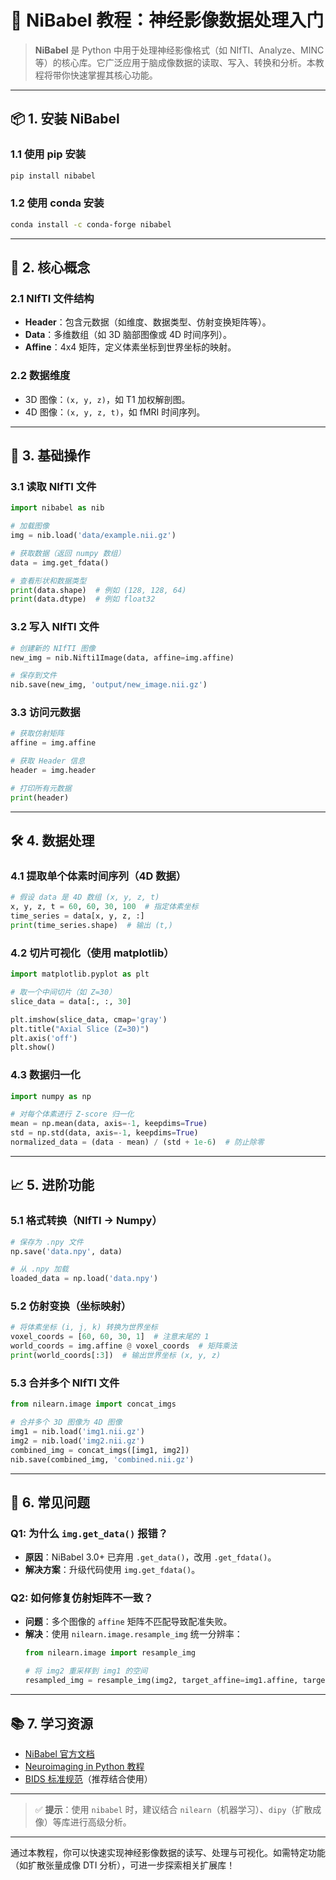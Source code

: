 # 🧠 NiBabel 教程：神经影像数据处理入门

> **NiBabel** 是 Python 中用于处理神经影像格式（如 NIfTI、Analyze、MINC 等）的核心库。它广泛应用于脑成像数据的读取、写入、转换和分析。本教程将带你快速掌握其核心功能。

---

## 📦 1. 安装 NiBabel

### 1.1 使用 pip 安装
```bash
pip install nibabel
```

### 1.2 使用 conda 安装
```bash
conda install -c conda-forge nibabel
```

---

## 🧩 2. 核心概念

### 2.1 NIfTI 文件结构
- **Header**：包含元数据（如维度、数据类型、仿射变换矩阵等）。
- **Data**：多维数组（如 3D 脑部图像或 4D 时间序列）。
- **Affine**：4x4 矩阵，定义体素坐标到世界坐标的映射。

### 2.2 数据维度
- 3D 图像：`(x, y, z)`，如 T1 加权解剖图。
- 4D 图像：`(x, y, z, t)`，如 fMRI 时间序列。

---

## 📖 3. 基础操作

### 3.1 读取 NIfTI 文件
```python
import nibabel as nib

# 加载图像
img = nib.load('data/example.nii.gz')

# 获取数据（返回 numpy 数组）
data = img.get_fdata()

# 查看形状和数据类型
print(data.shape)  # 例如 (128, 128, 64)
print(data.dtype)  # 例如 float32
```

### 3.2 写入 NIfTI 文件
```python
# 创建新的 NIfTI 图像
new_img = nib.Nifti1Image(data, affine=img.affine)

# 保存到文件
nib.save(new_img, 'output/new_image.nii.gz')
```

### 3.3 访问元数据
```python
# 获取仿射矩阵
affine = img.affine

# 获取 Header 信息
header = img.header

# 打印所有元数据
print(header)
```

---

## 🛠️ 4. 数据处理

### 4.1 提取单个体素时间序列（4D 数据）
```python
# 假设 data 是 4D 数组 (x, y, z, t)
x, y, z, t = 60, 60, 30, 100  # 指定体素坐标
time_series = data[x, y, z, :]
print(time_series.shape)  # 输出 (t,)
```

### 4.2 切片可视化（使用 matplotlib）
```python
import matplotlib.pyplot as plt

# 取一个中间切片（如 Z=30）
slice_data = data[:, :, 30]

plt.imshow(slice_data, cmap='gray')
plt.title("Axial Slice (Z=30)")
plt.axis('off')
plt.show()
```

### 4.3 数据归一化
```python
import numpy as np

# 对每个体素进行 Z-score 归一化
mean = np.mean(data, axis=-1, keepdims=True)
std = np.std(data, axis=-1, keepdims=True)
normalized_data = (data - mean) / (std + 1e-6)  # 防止除零
```

---

## 📈 5. 进阶功能

### 5.1 格式转换（NIfTI → Numpy）
```python
# 保存为 .npy 文件
np.save('data.npy', data)

# 从 .npy 加载
loaded_data = np.load('data.npy')
```

### 5.2 仿射变换（坐标映射）
```python
# 将体素坐标 (i, j, k) 转换为世界坐标
voxel_coords = [60, 60, 30, 1]  # 注意末尾的 1
world_coords = img.affine @ voxel_coords  # 矩阵乘法
print(world_coords[:3])  # 输出世界坐标 (x, y, z)
```

### 5.3 合并多个 NIfTI 文件
```python
from nilearn.image import concat_imgs

# 合并多个 3D 图像为 4D 图像
img1 = nib.load('img1.nii.gz')
img2 = nib.load('img2.nii.gz')
combined_img = concat_imgs([img1, img2])
nib.save(combined_img, 'combined.nii.gz')
```

---

## 📌 6. 常见问题

### Q1: 为什么 `img.get_data()` 报错？
- **原因**：NiBabel 3.0+ 已弃用 `.get_data()`，改用 `.get_fdata()`。
- **解决方案**：升级代码使用 `img.get_fdata()`。

### Q2: 如何修复仿射矩阵不一致？
- **问题**：多个图像的 `affine` 矩阵不匹配导致配准失败。
- **解决**：使用 `nilearn.image.resample_img` 统一分辨率：
  ```python
  from nilearn.image import resample_img

  # 将 img2 重采样到 img1 的空间
  resampled_img = resample_img(img2, target_affine=img1.affine, target_shape=img1.shape)
  ```

---

## 📚 7. 学习资源

- [NiBabel 官方文档](https://nipy.org/nibabel/)
- [Neuroimaging in Python 教程](https://github.com/nipy/nibabel/tree/master/doc)
- [BIDS 标准规范](https://bids.neuroimaging.io/)（推荐结合使用）

---

> ✅ **提示**：使用 `nibabel` 时，建议结合 `nilearn`（机器学习）、`dipy`（扩散成像）等库进行高级分析。

--- 

通过本教程，你可以快速实现神经影像数据的读写、处理与可视化。如需特定功能（如扩散张量成像 DTI 分析），可进一步探索相关扩展库！
